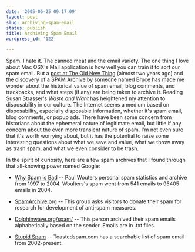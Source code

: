 ```yaml
---
date: '2005-06-25 09:17:09'
layout: post
slug: archiving-spam-email
status: publish
title: Archiving Spam Email
wordpress_id: '122'

---
```


Spam. I hate it. The canned meat and the email variety. The one thing I love about Mac OSX's Mail application is how well you can train it to sort our spam email. But a [post at The Old New Thing](http://blogs.msdn.com/oldnewthing/archive/2004/09/16/230388.aspx) (almost two years ago) and the discovery of a [SPAM Archive](http://www.em.ca/~bruceg/spam/) by someone named Bruce has made me wonder about the historical value of spam email, blog comments, and trackbacks, and what steps (if any) are being taken to archive it. Reading Susan Strasser's _Waste and Want_ has heightened my attention to disposability in our culture. The Internet seems a medium based on disposability, especially disposable information, whether it's spam email, blog comments, or popup ads. There have been some concern from historians about the ephemeral nature of legitimate email, but little if any concern about the even more transient nature of spam. I'm not even sure that it's worth worrying about, but it has the potential to raise some interesting questions about what we save and value, what we throw away as trash spam, and what we even consider to be trash.




In the spirit of curiosity, here are a few spam archives that I found through that all-knowing power named Google:






  * [Why Spam is Bad](http://www.xtdnet.nl/paul/spam/) -- Paul Wouters personal spam statistics and archive from 1997 to 2004. Woulters's spam went from 541 emails to 95405 emails in 2004.


  * [SpamArchive.org](http://www.spamarchive.org/) -- This group asks visitors to donate their spam for research for development of anti-spam measures.


  * [Dolphinwave.org/spam/](http://www.dolphinwave.org/spam/) -- This person archived their spam emails alphabetically based on the sender. Emails are in .txt files.


  * [Stupid Spam](http://www.toastedspam.com/stupid/) -- Toastedspam.com has a searchable list of spam email from 2002-present.



